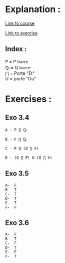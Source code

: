 # Explanation :
[Link to course](https://eduservices-my.sharepoint.com/:w:/g/personal/elliot_louveau_eduservices_org/ERng3u67HqpMgvY_fjiHRFYBri0ky72mv0jzRf4Rs6Vvtg?e=47xq9Q&isSPOFile=1)

[Link to exercise](https://eduservices-my.sharepoint.com/:w:/g/personal/elliot_louveau_eduservices_org/EewT5IZpPspKuOGd8_Oa_HwBb01_1YrOX8l8s5efe0sTng?e=xgTq2z&wdOrigin=TEAMS-WEB.teams.chiclet&wdExp=TEAMS-CONTROL&wdhostclicktime=1698336596927&web=1)
## Index :

Ᵽ = P barre\
Ꝙ = Q barre\
⋂ = Porte "Et"\
U = porte "Ou"

# Exercises :

## Exo 3.4
```
A - P ⋂ Ꝙ

B - Ᵽ ⋂ Ꝙ

C - P U (Q ⋂ Ᵽ)

D - (Q ⋂ P) U (Q ⋂ Ᵽ)
```

## Exo 3.5
```
A-  F
B-  T
C-  T
D-  T
E-  T
F-  F
```

## Exo 3.6
```
A-  F
B-  T
C-  F
D-  T
E-  F
F-  T
```